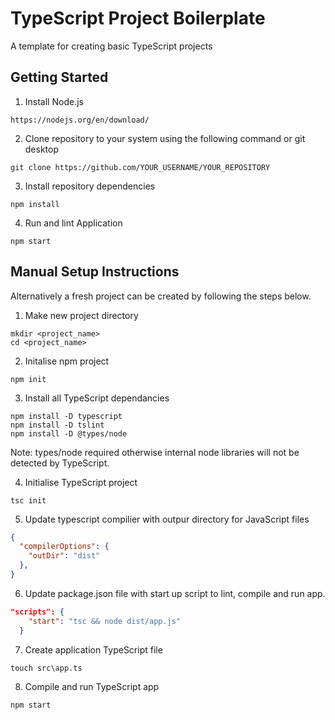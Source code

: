 # TypeScript Project Boilerplate

A template for creating basic TypeScript projects

## Getting Started

1. Install Node.js

```
https://nodejs.org/en/download/
```

2. Clone repository to your system using the following command or git desktop

```shell
git clone https://github.com/YOUR_USERNAME/YOUR_REPOSITORY
```

3. Install repository dependencies

```shell
npm install
```

4. Run and lint Application

```shell
npm start
```

## Manual Setup Instructions

Alternatively a fresh project can be created by following the steps below.

1. Make new project directory

```shell
mkdir <project_name>
cd <project_name>
```

2. Initalise npm project

```shell
npm init
```

3. Install all TypeScript dependancies

```shell
npm install -D typescript
npm install -D tslint
npm install -D @types/node
```

Note: types/node required otherwise internal node libraries will not be detected by TypeScript.

4. Initialise TypeScript project

```shell
tsc init
```

5. Update typescript compilier with outpur directory for JavaScript files

```json
{
  "compilerOptions": {
    "outDir": "dist"
  },
}
```

6. Update package.json file with start up script to lint, compile and run app.

```json
"scripts": {
    "start": "tsc && node dist/app.js"
  }
```

7. Create application TypeScript file

```shell
touch src\app.ts
```

8. Compile and run TypeScript app

```shell
npm start
```
